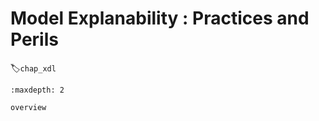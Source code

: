 # Model Explanability : Practices and Perils

:label:`chap_xdl`

```toc
:maxdepth: 2

overview
```

```{.python .input}

```
